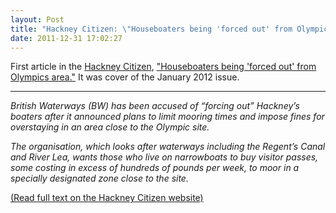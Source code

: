 ```yaml
---
layout: Post
title: "Hackney Citizen: \"Houseboaters being 'forced out' from Olympics area\""
date: 2011-12-31 17:02:27
---
```


First article in the [Hackney Citizen](http://www.hackneycitizen.co.uk), ["Houseboaters being 'forced out' from Olympics area."](http://hackneycitizen.co.uk/2011/12/30/river-lea-houseboaters-forced-out-olympics/) It was cover of the January 2012 issue.

---
*British Waterways (BW) has been accused of “forcing out” Hackney’s boaters after it announced plans to limit mooring times and impose fines for overstaying in an area close to the Olympic site.*

*The organisation, which looks after waterways including the Regent’s Canal and River Lea, wants those who live on narrowboats to buy visitor passes, some costing in excess of hundreds of pounds per week, to moor in a specially designated zone close to the site.*

[(Read full text on the Hackney Citizen website)](http://hackneycitizen.co.uk/2011/12/30/river-lea-houseboaters-forced-out-olympics/)